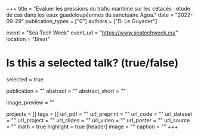 +++
title = "Evaluer les pressions du trafic maritime sur les cétacés : étude de cas dans les eaux guadeloupéennes du sanctuaire Agoa."
date = "2022-09-29"
publication_types = ["0"]
authors = ["D. Le Guyader"]


event = "Sea Tech Week"
event_url = "https://www.seatechweek.eu/"
location = "Brest"

# Is this a selected talk? (true/false)
selected = true


publication = ""
abstract = ""
abstract_short = ""

image_preview = ""


projects = []
tags = []
url_pdf = ""
url_preprint = ""
url_code = ""
url_dataset = ""
url_project = ""
url_slides = ""
url_video = ""
url_poster = ""
url_source = ""
math = true
highlight = true
[header]
image = ""
caption = ""
+++
